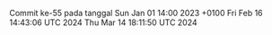 Commit ke-55 pada tanggal Sun Jan 01 14:00 2023 +0100
Fri Feb 16 14:43:06 UTC 2024
Thu Mar 14 18:11:50 UTC 2024
